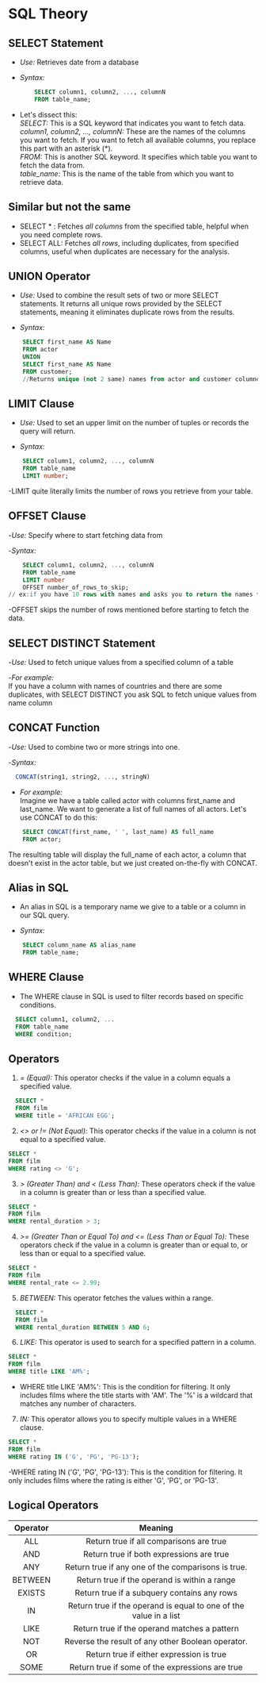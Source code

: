 # SQL Theory

## SELECT Statement
- *Use:*
Retrieves date from a database

- *Syntax:*
  ```SQL
      SELECT column1, column2, ..., columnN
      FROM table_name;
  ```
- Let's dissect this: <br/>
*SELECT:* This is a SQL keyword that indicates you want to fetch data. <br/>
*column1, column2, ..., columnN:* These are the names of the columns you want to fetch. If you want to fetch all available columns, you replace this part with an asterisk (*). <br/>
*FROM:* This is another SQL keyword. It specifies which table you want to fetch the data from. <br/>
*table_name:* This is the name of the table from which you want to retrieve data. <br/>

## Similar but not the same

- SELECT * : Fetches *all columns* from the specified table, helpful when you need complete rows.
- SELECT ALL: Fetches *all rows*, including duplicates, from specified columns, useful when duplicates are necessary for the analysis.


## UNION Operator
- *Use:*
  Used to combine the result sets of two or more SELECT statements. It returns all unique rows provided by the SELECT statements, meaning it eliminates duplicate rows from the results.

- *Syntax:*
```SQL
    SELECT first_name AS Name
    FROM actor
    UNION
    SELECT first_name AS Name
    FROM customer;
    //Returns unique (not 2 same) names from actor and customer columnes

```
## LIMIT Clause
- *Use:*
Used to set an upper limit on the number of tuples or records the query will return.

- *Syntax:*
``` SQL
    SELECT column1, column2, ..., columnN 
    FROM table_name 
    LIMIT number;
```
-LIMIT quite literally limits the number of rows you retrieve from your table.

## OFFSET Clause

-*Use:*
 Specify where to start fetching data from

 -*Syntax:*
 ```SQL
     SELECT column1, column2, ..., columnN 
     FROM table_name 
     LIMIT number 
     OFFSET number_of_rows_to_skip;
 // ex:if you have 10 rows with names and asks you to return the names from 6th to 10th row, you want LIMIT 5 and OFFSET 5 so it will skip the first 5 rows.
```
-OFFSET skips the number of rows mentioned before starting to fetch the data.

## SELECT DISTINCT Statement
-*Use:*
Used to fetch unique values from a specified column of a table 

-*For example:* <br/>
If you have a column with names of countries and there are some duplicates, with SELECT DISTINCT you ask SQL to fetch unique values from name column

## CONCAT Function
-*Use:*
Used to combine two or more strings into one.

-*Syntax:*
```SQL
  CONCAT(string1, string2, ..., stringN)
```
- *For example:* <br/>
Imagine we have a table called actor with columns first_name and last_name. We want to generate a list of full names of all actors. Let's use CONCAT to do this:
```SQL
    SELECT CONCAT(first_name, ' ', last_name) AS full_name
    FROM actor;
```
The resulting table will display the full_name of each actor, a column that doesn't exist in the actor table, but we just created on-the-fly with CONCAT.

## Alias in SQL
- An alias in SQL is a temporary name we give to a table or a column in our SQL query.

- *Syntax:*
```SQL
    SELECT column_name AS alias_name
    FROM table_name;
```

## WHERE Clause
- The WHERE clause in SQL is used to filter records based on specific conditions.
```SQL
  SELECT column1, column2, ...
  FROM table_name
  WHERE condition;
```
## Operators
1. *= (Equal):* This operator checks if the value in a column equals a specified value.
  ```SQL
    SELECT * 
    FROM film 
    WHERE title = 'AFRICAN EGG';
  ```
2. *<> or != (Not Equal):* This operator checks if the value in a column is not equal to a specified value.
```SQL
SELECT * 
FROM film 
WHERE rating <> 'G';
```
3. *> (Greater Than) and < (Less Than):* These operators check if the value in a column is greater than or less than a specified value.
```SQL
SELECT * 
FROM film 
WHERE rental_duration > 3;
```
4. *>= (Greater Than or Equal To) and <= (Less Than or Equal To):* These operators check if the value in a column is greater than or equal to, or less than or equal to a specified value.
```SQL
SELECT * 
FROM film 
WHERE rental_rate <= 2.99;
```
5. *BETWEEN:* This operator fetches the values within a range.
```SQL
  SELECT * 
  FROM film 
  WHERE rental_duration BETWEEN 5 AND 6;
```
6. *LIKE:* This operator is used to search for a specified pattern in a column.
```SQL
SELECT * 
FROM film 
WHERE title LIKE 'AM%';
```
- WHERE title LIKE 'AM%': This is the condition for filtering. It only includes films where the title starts with 'AM'. The '%' is a wildcard that matches any number of characters.

7.  *IN:* This operator allows you to specify multiple values in a WHERE clause.
```SQL
SELECT * 
FROM film 
WHERE rating IN ('G', 'PG', 'PG-13');
```
-WHERE rating IN ('G', 'PG', 'PG-13'): This is the condition for filtering. It only includes films where the rating is either 'G', 'PG', or 'PG-13'.

## Logical Operators

|Operator|Meaning|
|:------:|:-----:|
|ALL|	Return true if all comparisons are true|
|AND|	Return true if both expressions are true
|ANY|	Return true if any one of the comparisons is true.
|BETWEEN|	Return true if the operand is within a range
|EXISTS|	Return true if a subquery contains any rows
|IN|	Return true if the operand is equal to one of the value in a list
|LIKE|	Return true if the operand matches a pattern
|NOT|	Reverse the result of any other Boolean operator.
|OR| 	Return true if either expression is true
|SOME|	Return true if some of the expressions are true
